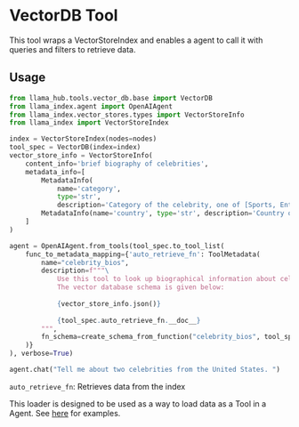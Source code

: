 # VectorDB Tool

This tool wraps a VectorStoreIndex and enables a agent to call it with queries and filters to retrieve data.

## Usage

```python
from llama_hub.tools.vector_db.base import VectorDB
from llama_index.agent import OpenAIAgent
from llama_index.vector_stores.types import VectorStoreInfo
from llama_index import VectorStoreIndex

index = VectorStoreIndex(nodes=nodes)
tool_spec = VectorDB(index=index)
vector_store_info = VectorStoreInfo(
    content_info='brief biography of celebrities',
    metadata_info=[
        MetadataInfo(
            name='category', 
            type='str', 
            description='Category of the celebrity, one of [Sports, Entertainment, Business, Music]'),
        MetadataInfo(name='country', type='str', description='Country of the celebrity, one of [United States, Barbados, Portugal]'),
    ]
)

agent = OpenAIAgent.from_tools(tool_spec.to_tool_list(
    func_to_metadata_mapping={'auto_retrieve_fn': ToolMetadata(
        name="celebrity_bios",
        description=f"""\
            Use this tool to look up biographical information about celebrities.
            The vector database schema is given below:
            
            {vector_store_info.json()}
            
            {tool_spec.auto_retrieve_fn.__doc__}
        """,
        fn_schema=create_schema_from_function("celebrity_bios", tool_spec.auto_retrieve_fn)
    )}
), verbose=True)

agent.chat("Tell me about two celebrities from the United States. ")
```

`auto_retrieve_fn`: Retrieves data from the index

This loader is designed to be used as a way to load data as a Tool in a Agent. See [here](https://github.com/emptycrown/llama-hub/tree/main) for examples.
